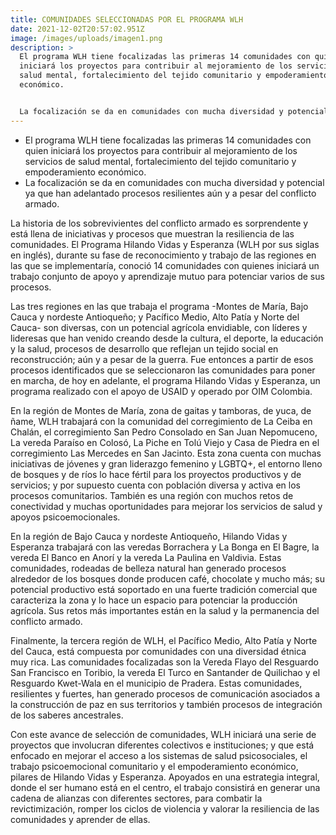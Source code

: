 ```yaml
---
title: COMUNIDADES SELECCIONADAS POR EL PROGRAMA WLH
date: 2021-12-02T20:57:02.951Z
image: /images/uploads/imagen1.png
description: >
  El programa WLH tiene focalizadas las primeras 14 comunidades con quien
  iniciará los proyectos para contribuir al mejoramiento de los servicios de
  salud mental, fortalecimiento del tejido comunitario y empoderamiento
  económico.


  La focalización se da en comunidades con mucha diversidad y potencial ya que han adelantado procesos resilientes aún y a pesar del conflicto armado.
---
```

<!--StartFragment-->

* El programa WLH tiene focalizadas las primeras 14 comunidades con quien iniciará los proyectos para contribuir al mejoramiento de los servicios de salud mental, fortalecimiento del tejido comunitario y empoderamiento económico.
* La focalización se da en comunidades con mucha diversidad y potencial ya que han adelantado procesos resilientes aún y a pesar del conflicto armado.



La historia de los sobrevivientes del conflicto armado es sorprendente y está llena de iniciativas y procesos que muestran la resiliencia de las comunidades. El Programa Hilando Vidas y Esperanza (WLH por sus siglas en inglés), durante su fase de reconocimiento y trabajo de las regiones en las que se implementaría, conoció 14 comunidades con quienes iniciará un trabajo conjunto de apoyo y aprendizaje mutuo para potenciar varios de sus procesos. 



Las tres regiones en las que trabaja el programa -Montes de María, Bajo Cauca y nordeste Antioqueño; y Pacífico Medio, Alto Patía y Norte del Cauca- son diversas, con un potencial agrícola envidiable, con líderes y lideresas que han venido creando desde la cultura, el deporte, la educación y la salud, procesos de desarrollo que reflejan un tejido social en reconstrucción; aún y a pesar de la guerra. Fue entonces a partir de esos procesos identificados que se seleccionaron las comunidades para poner en marcha, de hoy en adelante, el programa Hilando Vidas y Esperanza, un programa realizado con el apoyo de USAID y operado por OIM Colombia.



En la región de Montes de María, zona de gaitas y tamboras, de yuca, de ñame, WLH trabajará con la comunidad del corregimiento de La Ceiba en Chalán, el corregimiento San Pedro Consolado en San Juan Nepomuceno, La vereda Paraíso en Colosó, La Piche en Tolú Viejo y Casa de Piedra en el corregimiento Las Mercedes en San Jacinto. Esta zona cuenta con muchas iniciativas de jóvenes y gran liderazgo femenino y LGBTQ+, el entorno lleno de bosques y de ríos lo hace fértil para los proyectos productivos y de servicios; y por supuesto cuenta con población diversa y activa en los procesos comunitarios. También es una región con muchos retos de conectividad y muchas oportunidades para mejorar los servicios de salud y apoyos psicoemocionales.



En la región de Bajo Cauca y nordeste Antioqueño, Hilando Vidas y Esperanza trabajará con las veredas Borrachera y La Bonga en El Bagre, la vereda El Banco en Anorí y la vereda La Paulina en Valdivia. Estas comunidades, rodeadas de belleza natural han generado procesos alrededor de los bosques donde producen café, chocolate y mucho más; su potencial productivo está soportado en una fuerte tradición comercial que caracteriza la zona y lo hace un espacio para potenciar la producción agrícola. Sus retos más importantes están en la salud y la permanencia del conflicto armado.



Finalmente, la tercera región de WLH, el Pacífico Medio, Alto Patía y Norte del Cauca, está compuesta por comunidades con una diversidad étnica muy rica. Las comunidades focalizadas son la Vereda Flayo del Resguardo San Francisco en Toribio, la vereda El Turco en Santander de Quilichao y el Resguardo Kwet-Wala en el municipio de Pradera. Estas comunidades, resilientes y fuertes, han generado procesos de comunicación asociados a la construcción de paz en sus territorios y también procesos de integración de los saberes ancestrales.



Con este avance de selección de comunidades, WLH iniciará una serie de proyectos que involucran diferentes colectivos e instituciones; y que está enfocado en mejorar el acceso a los sistemas de salud psicosociales, el trabajo psicoemocional comunitario y el empoderamiento económico, pilares de Hilando Vidas y Esperanza. Apoyados en una estrategia integral, donde el ser humano está en el centro, el trabajo consistirá en generar una cadena de alianzas con diferentes sectores, para combatir la revictimización, romper los ciclos de violencia y valorar la resiliencia de las comunidades y aprender de ellas. 



<!--EndFragment-->